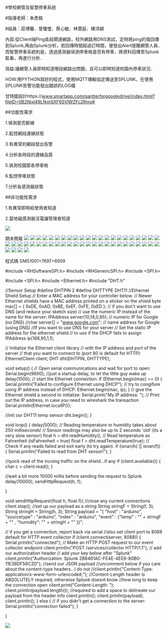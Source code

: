 #學校網管及智慧停車系統

#指導老師：朱彥銘

#組員：莊博馨、曾瓊瑩、蔡心敏、林薏庭、陳沛穎

內容:從Client端Ping各段閘道網路，校外網路用DNS測試，定時將ping的值回傳到Splunk,再由Splunk分析，若回傳時間超過訂時間，便發出Alert提醒網管人員．
而智慧停車系統則是，透過感測器偵測停車格是否有停車，將資料回傳至Splunk監看，再進行分析．

效益:讓網管人員即時知道哪段網路出問題，且可以即時知道校園內停車狀況．


HOW:用PYTHON寫好的程式，使用MQTT傳輸協定傳送至SPLUNK，在使用SPLUNK告警功能發出錯誤的LOG檔

甘特圖設計https://www.smartapp.com/gantterforgoogledrive/index.html?fileID=0B2NixI49LfkmSXF6SVlWZFc2Rms#

##功能性需求

1.偵測是否斷線

2.監控網段連線狀態

3.有異常的網段發出告警

4.分析各時段的連線品質

5.偵測校園那各停車格

6.監控停車狀態

7.分析各感測器狀態

##非功能性需求

1.有異常即時給使用者知道

2.當地磁感測器沒電讓管理者知道


![](01.PNG)

期末簡報
![](投影片01.jpg)
![](投影片02.jpg)
![](投影片03.jpg)
![](投影片04.jpg)
![](投影片05.jpg)
![](投影片06.jpg)
![](投影片07.jpg)
![](投影片08.jpg)
![](投影片09.jpg)
![](投影片10.jpg)
![](投影片11.jpg)
![](投影片12.jpg)
![](投影片13.jpg)
![](投影片14.jpg)
![](投影片15.jpg)
![](投影片16.jpg)
![](投影片17.jpg)
![](投影片18.jpg)
![](投影片19.jpg)
![](投影片20.jpg)
![](投影片21.jpg)
![](投影片22.jpg)
![](投影片23.jpg)
![](投影片24.jpg)
![](投影片25.jpg)
![](投影片26.jpg)
![](投影片27.jpg)
![](投影片28.jpg)
![](投影片29.jpg)
![](投影片30.jpg)
![](投影片31.jpg)
![](投影片32.jpg)
![](投影片33.jpg)
![](投影片34.jpg)
![](投影片35.jpg)
![](投影片36.jpg)
![](投影片37.jpg)
![](投影片38.jpg)
![](投影片39.jpg)
![](投影片40.jpg)
![](投影片41.jpg)
![](投影片42.jpg)
![](投影片43.jpg)
![](投影片44.jpg)
![](投影片45.jpg)
![](投影片46.jpg)
![](投影片47.jpg)
![](投影片48.jpg)
![](投影片49.jpg)
![](投影片50.jpg)
![](投影片51.jpg)


程式碼
GMS1001+7697+6509

#include <RHSoftwareSPI.h>
#include <RHGenericSPI.h>
#include <SPI.h>

#include <SPI.h>
#include <Ethernet.h>
#include "DHT.h"

//Sensor Setup
#define DHTPIN 2 
#define DHTTYPE DHT11
//Ethernet Shield Setup
// Enter a MAC address for your controller below.
// Newer Ethernet shields have a MAC address printed on a sticker on the shield
byte mac[] = { 0xDE, 0xAD, 0xBE, 0xEF, 0xFE, 0xED };
// if you don't want to use DNS (and reduce your sketch size)
// use the numeric IP instead of the name for the server:
IPAddress server(10,14,0,85);  // numeric IP for Google (no DNS)
//char server[] = "www.google.com";    // name address for Google (using DNS)
//If you want to use DNS for your server
// Set the static IP address for the ethernet shield
// to use if the DHCP fails to assign
IPAddress ip(168,95,1,1);

// Initialize the Ethernet client library
// with the IP address and port of the server
// that you want to connect to (port 80 is default for HTTP):
EthernetClient client;
DHT dht(DHTPIN, DHTTYPE);

void setup() {
  // Open serial communications and wait for port to open:
  Serial.begin(9600);
  //just a startup delay, to let the little guy wake up
  delay(1000);
  // start the Ethernet connection:
  if (Ethernet.begin(mac) == 0) {
    Serial.println("Failed to configure Ethernet using DHCP");
    // try to congifure using IP address instead of DHCP:
    Ethernet.begin(mac, ip);
  }
  // give the Ethernet shield a second to initialize:
  Serial.print("My IP address: ");
  // Print out the IP address, in case you need to wireshark the transaction
  Serial.println(Ethernet.localIP());
  
  //init our DHT11 temp sensor
  dht.begin();
}

void loop()
{
  delay(5000);
  // Reading temperature or humidity takes about 250 milliseconds!
  // Sensor readings may also be up to 2 seconds 'old' (its a very slow sensor)
  float h = dht.readHumidity();
  // Read temperature as Fahrenheit (isFahrenheit = true)
  float f = dht.readTemperature(true);
  // Check if any reads failed and exit early (to try again).
  if (isnan(h) || isnan(f)) {
    Serial.println("Failed to read from DHT sensor!");
  }

  //quick read of the incoing traffic on the shield...if any
  if (client.available()) {
    char c = client.read();
  }

  //wait a bit more 10000 millis before sending the request to Splunk
  delay(10000);
  sendHttpRequest(h, f);
  


}

void sendHttpRequest(float h, float f){
  //close any current connections
  client.stop();
  //set up our payload as a string
  String stringF = String(f, 3);
  String stringH = String(h, 3);
  String payload = "{ \"host\" : \"arduino\", \"sourcetype\" : \"arduino\", \"index\" : \"arduino\", \"event\" :  {\"temp\" : \"" + stringF + "\" , \"humidity\": \"" + stringH + "\" }}";

  // if you get a connection, report back via serial
  //also set client port to 8088 default for HTTP event collector
  if (client.connect(server, 8088)) {
    Serial.println("connected");
    // Make an HTTP POST request to our event collector endpoint
    client.println("POST /services/collector HTTP/1.1");
    // add our authorization header
    // add your key below after "Splunk"
    client.println("Authorization: Splunk 2B6461AC-FE4E-4EE6-80B0-11E38DF58C2D");
    //send our JSON payload
    //uncomment below if you care about the content-type headers...I do not
    //client.println("Content-Type: application/x-www-form-urlencoded;");
    //Content-Length header is ABSOLUTELY required, otherwise Splunk doesnt know
    //how long to keep the connection open
    client.print("Content-Length: ");
    client.println(payload.length());
    //required to add a space to delineate our payload from the header info
    client.println();
    client.println(payload);
    client.println();
  }
  else {
    // if you didn't get a connection to the server:
    Serial.println("connection failed");
  }

}

![](投影片47.jpg)
